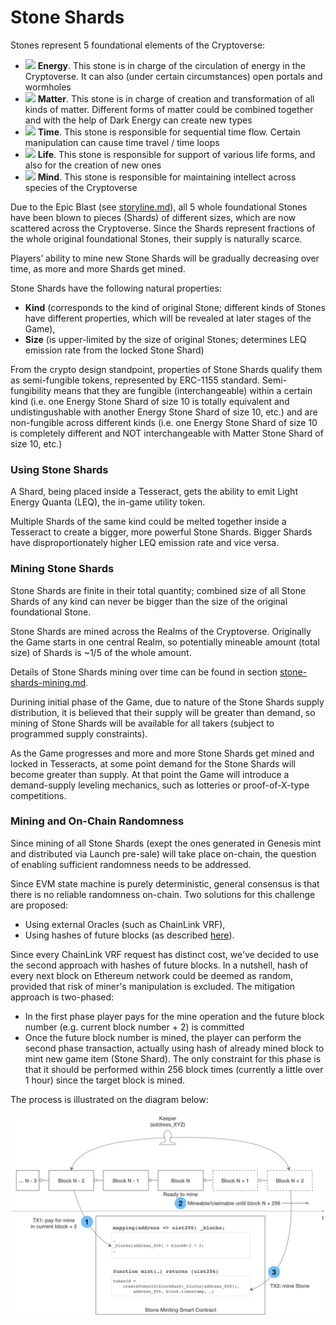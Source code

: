 # Stone Shards

Stones represent 5 foundational elements of the Cryptoverse:&#x20;

* ![](https://lh4.googleusercontent.com/qNeX-fTZiaN8367\_sbE34VZPgn6sGqTKWxMn1Xzbdtf\_D5FtP\_TxKTdx8rTnTcwJVaqUt98yd9kSuvfGvSyu0zUqJttO-mCyqn22l8DNB9mJRwufVf2oIChHaFzRNAUn6CqWMnXp) **Energy**. This stone is in charge of the circulation of energy in the Cryptoverse. It can also (under certain circumstances) open portals and wormholes&#x20;
* ![](https://lh5.googleusercontent.com/eSJtYm2XQEwW7R6Q2DU6hzR9l9JACBQo0mAOGAk6idshhflTMUPkHfYA8y-3NqQJa2rc43CotV3KZbgpD0RlCrC7kiRIvGzrRQl3qmJvL4VOqrXnBh-BDDDAvNUntuPVBo5N9Vdr) **Matter**. This stone is in charge of creation and transformation of all kinds of matter. Different forms of matter could be combined together and with the help of Dark Energy can create new types&#x20;
* ![](https://lh6.googleusercontent.com/yL-Hk2pYe1hF\_lpE9bDBCeD\_dEoYCmyKVKxsGKq4uk-xcHBNg2Oei4J196PMd8dS8aC4T21A3mAROvZ2Qe9qcOdXrxWLqDPWIm6ixASqMFcNrEfbYHl1SLAWQgHe8cdBtwFFHbSU) **Time**. This stone is responsible for sequential time flow. Certain manipulation can cause time travel / time loops&#x20;
* ![](https://lh5.googleusercontent.com/\_GlSsaQA1MiAIn9p6vqF5ZRJa8W-ZFlysR07OVNVdk\_r2dFoB-Us-EdvMhQ9oGPKiT-wlTZsLJLkcTEJlU-H-7Fu9KwxpCvY2wH6x8S21WVvQYk3azqsYtG-mvBHSrIHCJHV3UuN) **Life**. This stone is responsible for support of various life forms, and also for the creation of new ones&#x20;
* ![](https://lh3.googleusercontent.com/PG\_JZu86uuiSaTQRuoJLw3vUcoBUOilEQv2jmuUWKZZQL6yqhwDDJongjGSb6nWR5hfVM4KsDlRKZkBnZDoEtei3QgeIDU8u7NydJiwxxQjblSmjJFRTH7zOfgPmZQfQTVq6Mfx6) **Mind**. This stone is responsible for maintaining intellect across species of the Cryptoverse&#x20;

Due to the Epic Blast (see [storyline.md](../storyline.md "mention")), all 5 whole foundational Stones have been blown to pieces (Shards) of different sizes, which are now scattered across the Cryptoverse. Since the Shards represent fractions of the whole original foundational Stones, their supply is naturally scarce.

Players’ ability to mine new Stone Shards will be gradually decreasing over time, as more and more Shards get mined.

Stone Shards have the following natural properties:

* **Kind** (corresponds to the kind of original Stone; different kinds of Stones have different properties, which will be revealed at later stages of the Game),&#x20;
* **Size** (is upper-limited by the size of original Stones; determines LEQ emission rate from the locked Stone Shard)

From the crypto design standpoint, properties of Stone Shards qualify them as semi-fungible tokens, represented by ERC-1155 standard. Semi-fungibility means that they are fungible (interchangeable) within a certain kind (i.e. one Energy Stone Shard of size 10 is totally equivalent and undistingushable with another Energy Stone Shard of size 10, etc.) and are non-fungible across different kinds (i.e. one Energy Stone Shard of size 10 is completely different and NOT interchangeable with Matter Stone Shard of size 10, etc.)

### Using Stone Shards

A Shard, being placed inside a Tesseract, gets the ability to emit Light Energy Quanta (LEQ), the in-game utility token.

Multiple Shards of the same kind could be melted together inside a Tesseract to create a bigger, more powerful Stone Shards. Bigger Shards have disproportionately higher LEQ emission rate and vice versa.

### Mining Stone Shards

Stone Shards are finite in their total quantity; combined size of all Stone Shards of any kind can never be bigger than the size of the original foundational Stone.

Stone Shards are mined across the Realms of the Cryptoverse. Originally the Game starts in one central Realm, so potentially mineable amount (total size) of Shards is \~1/5 of the whole amount.

Details of Stone Shards mining over time can be found in section [stone-shards-mining.md](../../tokenomics/stone-shards-mining.md "mention").

Durining initial phase of the Game, due to nature of the Stone Shards supply distribution, it is believed that their supply will be greater than demand, so mining of Stone Shards will be available for all takers (subject to programmed supply constraints).

As the Game progresses and more and more Stone Shards get mined and locked in Tesseracts, at some point demand for the Stone Shards will become greater than supply. At that point the Game will introduce a demand-supply leveling mechanics, such as lotteries or proof-of-X-type competitions.

### Mining and On-Chain Randomness

Since mining of all Stone Shards (exept the ones generated in Genesis mint and distributed via Launch pre-sale) will take place on-chain, the question of enabling sufficient randomness needs to be addressed.

Since EVM state machine is purely deterministic, general consensus is that there is no reliable randomness on-chain. Two solutions for this challenge are proposed:

* Using external Oracles (such as ChainLink VRF),
* Using hashes of future blocks (as described [here](https://medium.com/@soliditydeveloper.com/random-number-generation-for-solidity-smart-contracts-1-9ccfc7fcadf0)).

Since every ChainLink VRF request has distinct cost, we've decided to use the second approach with hashes of future blocks. In a nutshell, hash of every next block on Ethereum network could be deemed as random, provided that risk of miner's manipulation is excluded. The mitigation approach is two-phased:

* In the first phase player pays for the mine operation and the future block number (e.g. current block number + 2) is committed
* Once the future block number is mined, the player can perform the second phase transaction, actually using hash of already mined block to mint new game item (Stone Shard). The only constraint for this phase is that it should be performed within 256 block times (currently a little over 1 hour) since the target block is mined.

The process is illustrated on the diagram below:

![Enabling on-chain randomness](<../../.gitbook/assets/image (1) (1) (1).png>)

